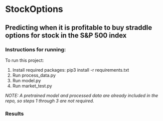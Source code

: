 # StockOptions  
## Predicting when it is profitable to buy straddle options for stock in the S&P 500 index
### Instructions for running:  
To run this project:
1. Install required packages: pip3 install -r requirements.txt
2. Run process_data.py
3. Run model.py
4. Run market_test.py

*NOTE: A pretrained model and processed data are already included in the repo, so steps 1 through 3 are not required.*

### Results
